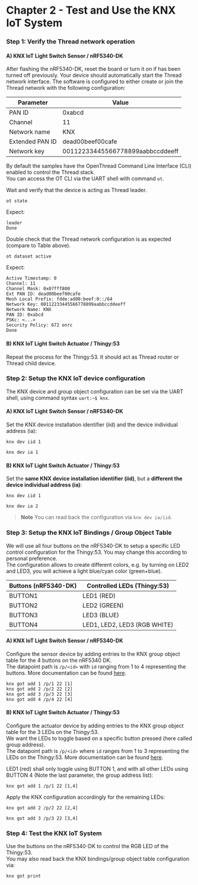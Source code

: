 # Chapter 2 - Test and Use the KNX IoT System

### Step 1: Verify the Thread network operation

#### A) KNX IoT Light Switch Sensor / nRF5340-DK

After flashing the nRF5340-DK, reset the board or turn it on if has been turned off previously. Your device should automatically start the Thread network interface. The software is configured to either create or join the Thread network with the following configuration:

| Parameter | Value |
| ------------- | ------------- |
| PAN ID  | 0xabcd  |
| Channel  | 11  |
| Network name | KNX  |
| Extended PAN ID | dead00beef00cafe    |
| Network key | 00112233445566778899aabbccddeeff  |

By default the samples have the OpenThread Command Line Interface (CLI) enabled to control the Thread stack. <br>
You can access the OT CLI via the UART shell with command ``ot``.

Wait and verify that the device is acting as Thread leader.
```
ot state
```

Expect:

```
leader
Done
```

Double check that the Thread network configuration is as expected (compare to Table above).

```
ot dataset active
```

Expect:

```
Active Timestamp: 0
Channel: 11
Channel Mask: 0x07fff800
Ext PAN ID: dead00beef00cafe
Mesh Local Prefix: fdde:ad00:beef:0::/64
Network Key: 00112233445566778899aabbccddeeff
Network Name: KNX
PAN ID: 0xabcd
PSKc: <...>
Security Policy: 672 onrc
Done
```

#### B) KNX IoT Light Switch Actuator / Thingy:53

Repeat the process for the Thingy:53. It should act as Thread router or Thread child device.

### Step 2: Setup the KNX IoT device configuration

The KNX device and group object configuration can be set via the UART shell, using command syntax ``uart:~$ knx``.

#### A) KNX IoT Light Switch Sensor / nRF5340-DK

Set the KNX device installation identifier (iid) and the device individual address (ia):

```
knx dev iid 1
```

```
knx dev ia 1
```

#### B) KNX IoT Light Switch Actuator / Thingy:53

Set the **same KNX device installation identifier (iid)**, but a **different the device individual address (ia)**:

```
knx dev iid 1
```

```
knx dev ia 2
```

> **Note**
> You can read back the configuration via ``knx dev ia/iid``.

### Step 3: Setup the KNX IoT Bindings / Group Object Table

We will use all four buttons on the nRF5340-DK to setup a specific LED control configuration for the Thingy:53. You may change this according to personal preference.<br>
The configuration allows to create different colors, e.g. by turning on LED2 and LED3, you will achieve a light blue/cyan color (green+blue).

| Buttons (nRF5340-DK) | Controlled LEDs (Thingy:53) |
| ------------- | ------------- |
| BUTTON1  | LED1 (RED)  |
| BUTTON2  | LED2 (GREEN) |
| BUTTON3  | LED3 (BLUE)  |
| BUTTON4  | LED1, LED2, LED3 (RGB WHITE) |

#### A) KNX IoT Light Switch Sensor / nRF5340-DK

Configure the sensor device by adding entries to the KNX group object table for the 4 buttons on the nRF5340 DK.<br>
The datapoint path is ``/p/<id>`` with ``id`` ranging from 1 to 4 representing the buttons. More documentation can be found [here](https://nordicplayground.github.io/nrf-knx-iot/testing_samples/knxiot_testing.html#connecting-light-switch-sensor-to-light-switch-actuator).

```
knx got add 1 /p/1 22 [1]
knx got add 2 /p/2 22 [2]
knx got add 3 /p/3 22 [3]
knx got add 4 /p/4 22 [4]
```

#### B) KNX IoT Light Switch Actuator / Thingy:53

Configure the actuator device by adding entries to the KNX group object table for the 3 LEDs on the Thingy:53.<br>
We want the LEDs to toggle based on a specific button pressed (here called group address).<br>
The datapoint path is ``/p/<id>`` where ``id`` ranges from 1 to 3 representing the LEDs on the Thingy:53. More documentation can be found [here](https://nordicplayground.github.io/nrf-knx-iot/testing_samples/knxiot_testing.html#connecting-light-switch-sensor-to-light-switch-actuator).

LED1 (red) shall only toggle using BUTTON 1, and with all other LEDs using BUTTON 4 (Note the last parameter, the group address list):

```
knx got add 1 /p/1 22 [1,4]
```

Apply the KNX configuration accordingly for the remaining LEDs:

```
knx got add 2 /p/2 22 [2,4]
```

```
knx got add 3 /p/3 22 [3,4]
```

### Step 4: Test the KNX IoT System

Use the buttons on the nRF5340-DK to control the RGB LED of the Thingy:53.<br>
You may also read back the KNX bindings/group object table configuration via:
```
knx got print
```

